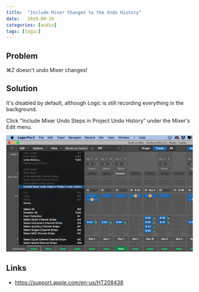 ```yaml
---
title:  "Include Mixer Changes to the Undo History"
date:   2019-09-16
categories: [audio]
tags: [logic]
---
```


## Problem

⌘Z doesn't undo Mixer changes!

## Solution

It's disabled by default, although Logic is still recording everything in the background.

Click "Include Mixer Undo Steps in Project Undo History” under the Mixer's Edit menu.

![enabling mixer undo history](enable-mixer-undo.png)

## Links

* <https://support.apple.com/en-us/HT208438>

